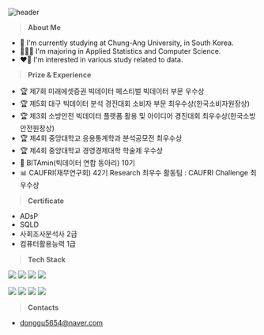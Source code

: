 ![header](https://capsule-render.vercel.app/api?type=waving&color=gradient&customColorList=8&height=150&section=header&text=Donggu%20Kwon&fontSize=40&fontAlignY=30&fontAlign=20)

> **About Me**
- 🏫 I'm currently studying at Chung-Ang University, in South Korea.
- 🧑🏻‍💻 I'm majoring in Applied Statistics and Computer Science.
- ❤️‍🔥 I'm interested in various study related to data.


> **Prize & Experience**
- 🏆 제7회 미래에셋증권 빅데이터 페스티벌 빅데이터 부문 우수상
- 🏆 제5회 대구 빅데이터 분석 경진대회 소비자 부문 최우수상(한국소비자원장상)
- 🏆 제3회 소방안전 빅데이터 플랫폼 활용 및 아이디어 경진대회 최우수상(한국소방안전원장상)
- 🏆 제4회 중앙대학교 응용통계학과 분석공모전 최우수상
- 🏆 제4회 중앙대학교 경영경제대학 학술제 우수상
- 🍊 BITAmin(빅데이터 연합 동아리) 10기
- 📊 CAUFRI(재무연구회) 42기 Research 최우수 활동팀 : CAUFRI Challenge 최우수상

> **Certificate**
- ADsP
- SQLD
- 사회조사분석사 2급
- 컴퓨터활용능력 1급

> **Tech Stack**

<img src="https://img.shields.io/badge/Python-3776AB?logo=Python&logoColor=white"> <img src="https://img.shields.io/badge/C-4479A1?logo=C&logoColor=white"> <img src="https://img.shields.io/badge/RStudio-75AADB?logo=RStudio&logoColor=white"> <img src="https://img.shields.io/badge/SPSS-3B5998?logo=IBM&logoColor=white">

<img src="https://img.shields.io/badge/Jupyter-F37626?logo=Jupyter&logoColor=white"> <img src="https://img.shields.io/badge/Visual Studio Code-007ACC?logo=Visual Studio Code&logoColor=white"> <img src="https://img.shields.io/badge/TensorFlow-FF6F00?style=flat&logo=TensorFlow&logoColor=white"/> <img src="https://img.shields.io/badge/PyTorch-EE4C2C?style=flat&logo=PyTorch&logoColor=white"/>

> **Contacts**
- donggu5654@naver.com
